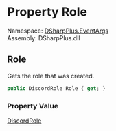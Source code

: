 # Property Role

Namespace: [DSharpPlus.EventArgs](DSharpPlus.EventArgs.md)  
Assembly: DSharpPlus.dll

## <a id="DSharpPlus_EventArgs_GuildRoleCreateEventArgs_Role"></a>Role

Gets the role that was created.

```csharp
public DiscordRole Role { get; }
```

### Property Value

[DiscordRole](DSharpPlus.Entities.DiscordRole.md)

